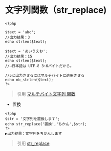 # 文字列関数（str_replace)  
```
<?php

$text = 'abc';
//出力結果：3
echo strlen($text);

$text = 'あいうえお';
//出力結果：15
echo strlen($text);
//→日本語は UTF-8 3~6バイトだから。

//5と出力させるにはマルチバイトに適用させる
echo mb_strlen($text);
?>
```
> 引用
[マルチバイト文字列 関数](https://www.php.net/manual/ja/ref.mbstring.php)  
* 置換
```
<?php
$str = '文字列を置換します';
echo str_replace('置換','ちかん',$str);
?>
▶️出力結果：文字列をちかんします
```
> 引用
[str_replace](https://www.php.net/manual/ja/function.str-replace.php)
